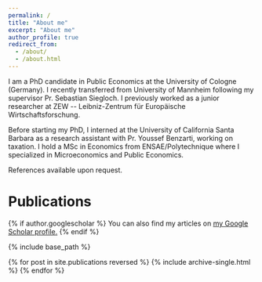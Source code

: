 ```yaml
---
permalink: /
title: "About me"
excerpt: "About me"
author_profile: true
redirect_from: 
  - /about/
  - /about.html
---
```

I am a PhD candidate in Public Economics at the University of Cologne (Germany). I recently transferred from University of Mannheim following my supervisor Pr. Sebastian Siegloch. I previously worked as a junior researcher at ZEW -- Leibniz-Zentrum für Europäische Wirtschaftsforschung.


Before starting my PhD, I interned at the University of California
Santa Barbara as a research assistant with Pr. Youssef Benzarti, working on
taxation. I hold a MSc in Economics from ENSAE/Polytechnique where I specialized in Microeconomics
and Public Economics. 


References available upon request.

# Publications

{% if author.googlescholar %}
  You can also find my articles on <u><a href="{{author.googlescholar}}">my Google Scholar profile</a>.</u>
{% endif %}

{% include base_path %}

{% for post in site.publications reversed %}
  {% include archive-single.html %}
{% endfor %}
